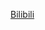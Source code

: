 [Bilibili](https://www.bilibili.com/video/BV1vD4y177Vj/?spm_id_from=333.1387.favlist.content.click&vd_source=c801aa3fac0e6e97b0df71f74a8b25bd)
